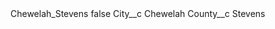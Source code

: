 <?xml version="1.0" encoding="UTF-8"?>
<CustomMetadata xmlns="http://soap.sforce.com/2006/04/metadata" xmlns:xsi="http://www.w3.org/2001/XMLSchema-instance" xmlns:xsd="http://www.w3.org/2001/XMLSchema">
    <label>Chewelah_Stevens</label>
    <protected>false</protected>
    <values>
        <field>City__c</field>
        <value xsi:type="xsd:string">Chewelah</value>
    </values>
    <values>
        <field>County__c</field>
        <value xsi:type="xsd:string">Stevens</value>
    </values>
</CustomMetadata>
